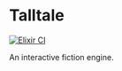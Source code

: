 # Talltale

[![Elixir CI](https://github.com/ulfurinn/talltale/actions/workflows/elixir.yml/badge.svg?event=push)](https://github.com/ulfurinn/talltale/actions/workflows/elixir.yml)

An interactive fiction engine.